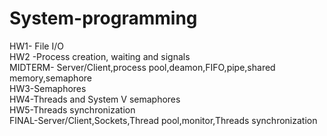 # System-programming
HW1- File I/O <br />
HW2 -Process creation, waiting and signals <br />
MIDTERM- Server/Client,process pool,deamon,FIFO,pipe,shared memory,semaphore<br />
HW3-Semaphores<br />
HW4-Threads and System V semaphores<br />
HW5-Threads synchronization<br />
FINAL-Server/Client,Sockets,Thread pool,monitor,Threads synchronization
